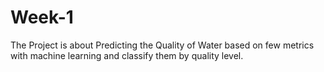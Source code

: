 # Week-1
The Project is about Predicting the Quality of Water based on few metrics with machine learning and classify them by quality level.
